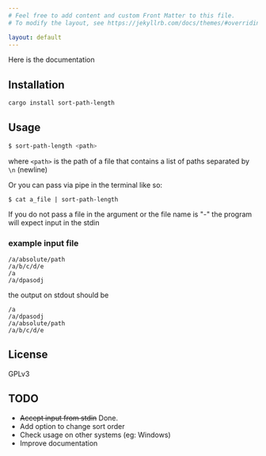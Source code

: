 ```yaml
---
# Feel free to add content and custom Front Matter to this file.
# To modify the layout, see https://jekyllrb.com/docs/themes/#overriding-theme-defaults

layout: default
---
```


Here is the documentation

## Installation

```bash
cargo install sort-path-length
```

## Usage

```bash
$ sort-path-length <path>
```

where `<path>` is the path of a file that contains a list of paths separated by `\n` (newline)

Or you can pass via pipe in the terminal like so:

`$ cat a_file | sort-path-length`

If you do not pass a file in the argument or the file name is "-" the program will expect input in the stdin


### example input file

```
/a/absolute/path
/a/b/c/d/e
/a
/a/dpasodj
```

the output on stdout should be

```
/a
/a/dpasodj
/a/absolute/path
/a/b/c/d/e
```


## License

GPLv3

## TODO

* ~~Accept input from stdin~~ Done.
* Add option to change sort order
* Check usage on other systems (eg: Windows)
* Improve documentation